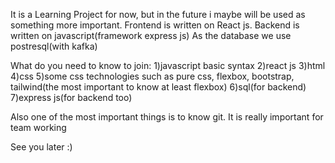 It is a Learning Project for now, but in the future i maybe will be used as something more important.
Frontend is written on React js.
Backend is written on javascript(framework express js)
As the database we use postresql(with kafka)

What do you need to know to join:
1)javascript basic syntax
2)react js
3)html
4)css
5)some css technologies such as pure css, flexbox, bootstrap, tailwind(the most important to know at least flexbox)
6)sql(for backend)
7)express js(for backend too)

Also one of the most important things is to know git. It is really important for team working

See you later :)
